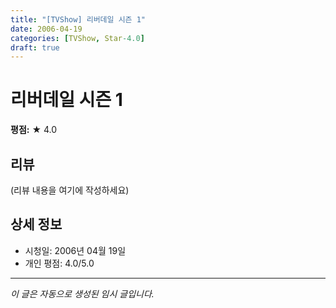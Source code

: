 ```yaml
---
title: "[TVShow] 리버데일 시즌 1"
date: 2006-04-19
categories: [TVShow, Star-4.0]
draft: true
---
```


# 리버데일 시즌 1

**평점:** ★ 4.0

## 리뷰

(리뷰 내용을 여기에 작성하세요)

## 상세 정보

- 시청일: 2006년 04월 19일
- 개인 평점: 4.0/5.0

---

*이 글은 자동으로 생성된 임시 글입니다.*
